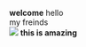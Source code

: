 <b>welcome</b>
hello 
<br> my freinds</br>
<img src=”https://raw.githubusercontent.com/arjunvoruganti/test/main/0001.jpg”>
<b>this is amazing </b>

